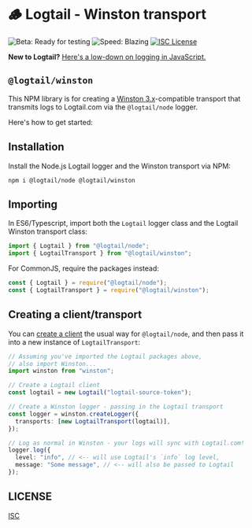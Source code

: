 # 🪵 Logtail - Winston transport

![Beta: Ready for testing](https://img.shields.io/badge/early_release-beta-green.svg)
![Speed: Blazing](https://img.shields.io/badge/speed-blazing%20%F0%9F%94%A5-brightgreen.svg)
[![ISC License](https://img.shields.io/badge/license-ISC-ff69b4.svg)](LICENSE.md)

**New to Logtail?** [Here's a low-down on logging in JavaScript.](https://github.com/logtail/logtail-js)

## `@logtail/winston`

This NPM library is for creating a [Winston 3.x](https://github.com/winstonjs/winston)-compatible transport that transmits logs to Logtail.com via the `@logtail/node` logger.

Here's how to get started:

## Installation

Install the Node.js Logtail logger and the Winston transport via NPM:

```
npm i @logtail/node @logtail/winston
```

## Importing

In ES6/Typescript, import both the `Logtail` logger class and the Logtail Winston transport class:

```typescript
import { Logtail } from "@logtail/node";
import { LogtailTransport } from "@logtail/winston";
```

For CommonJS, require the packages instead:

```js
const { Logtail } = require("@logtail/node");
const { LogtailTransport } = require("@logtail/winston");
```

## Creating a client/transport

You can [create a client](https://github.com/logtail/logtail-js/tree/master/packages/node#creating-a-client) the usual way for `@logtail/node`, and then pass it into a new instance of `LogtailTransport`:

```typescript
// Assuming you've imported the Logtail packages above,
// also import Winston...
import winston from "winston";

// Create a Logtail client
const logtail = new Logtail("logtail-source-token");

// Create a Winston logger - passing in the Logtail transport
const logger = winston.createLogger({
  transports: [new LogtailTransport(logtail)],
});

// Log as normal in Winston - your logs will sync with Logtail.com!
logger.log({
  level: "info", // <-- will use Logtail's `info` log level,
  message: "Some message", // <-- will also be passed to Logtail
});
```

## LICENSE

[ISC](LICENSE.md)
